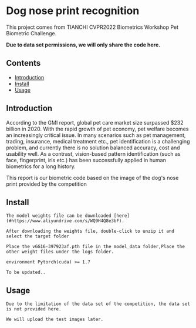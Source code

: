 # Dog nose print recognition
                                                                  
This project comes from TIANCHI CVPR2022 Biometrics Workshop
Pet Biometric Challenge.

**Due to data set permissions, we will only share the code here.**
## Contents
- [Introduction](#Introduction)
- [Install](#Install)
- [Usage](#Usage)

## Introduction

According to the GMI report, global pet care market size surpassed $232 billion in 2020. With the rapid growth of pet economy, pet welfare becomes an increasingly critical issue. In many scenarios such as pet management, trading, insurance, medical treatment etc., pet identification is a challenging problem, and currently there is no solution balanced accuracy, cost and usability well. As a contrast, vision-based pattern identification (such as face, fingerprint, iris etc.) has been successfully applied in human biometrics for a long history.

This report is our biometric code based on the image of the dog's nose print provided by the competition


## Install

```
The model weights file can be downloaded [here](#https://www.aliyundrive.com/s/WQ9H4Q8e3bF).

After downloading the weights file, double-click to unzip it and select the target folder

Place the vGG16-397923af.pth file in the model_data folder,Place the other weight files under the logs folder.

environment Pytorch(cuda) >= 1.7 

To be updated..
```




## Usage
```
Due to the limitation of the data set of the competition, the data set is not provided here.

We will upload the test images later.
```
